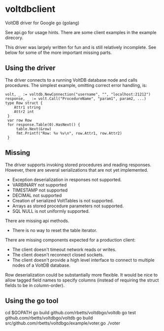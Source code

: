# voltdbclient

VoltDB driver for Google go (golang)

See api.go for usage hints. There are some client examples in the
example direcory.

This driver was largely written for fun and is still relatively incomplete.
See below for some of the more important missing parts.


## Using the driver

The driver connects to a running VoltDB database node and calls procedures.
The simplest example, omitting correct error handling, is:

    volt, _ := voltdb.NewConnection("username", "", "localhost:21212")
    response, _ := volt.Call("ProcedureName", "param1", param2, ...)
    type Row struct {
        Attr1 string
        Attr2 int
     }
     var row Row
     for response.Table(0).HasNext() {
         table.Next(&row)
         fmt.Printf("Row: %v %v\n", row.Attr1, row.Attr2)
     }


## Missing

The driver supports invoking stored procedures and reading responses.
However, there are several serializations that are not yet implemented.

 * Exception deserialization in responses not supported.
 * VARBINARY not supported
 * TIMESTAMP not supported
 * DECIMAL not supported
 * Creation of serialized VoltTables is not supported.
 * Arrays as stored procedure parameters not supported.
 * SQL NULL is not uniformly supported.

There are missing api methods.

 * There is no way to reset the table iterator.


There are missing components expected for a production client: 

 * The client doesn't timeout network reads or writes.
 * The client doesn't reconnect closed sockets.
 * The client doesn't provide a high level interface to connect to multiple
   nodes of a VoltDB database.

Row deserialization could be substantially more flexible. It would be nice
to allow tagged field names to specify columns (instead of requiring the
struct fields to be in column-order).

## Using the go tool

cd $GOPATH
go build github.com/rbetts/voltdbgo/voltdb
go test github.com/rbetts/voltdbgo/voltdb
go build src/github.com/rbetts/voltdbgo/example/voter.go
./voter

